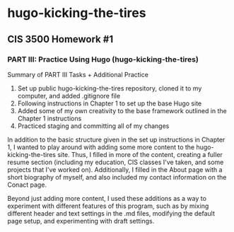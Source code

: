 # hugo-kicking-the-tires

## CIS 3500 Homework #1

### PART III: Practice Using Hugo (hugo-kicking-the-tires)

Summary of PART III Tasks + Additional Practice

1. Set up public hugo-kicking-the-tires repository, cloned it to my computer, and added .gitignore file
2. Following instructions in Chapter 1 to set up the base Hugo site
3. Added some of my own creativity to the base framework outlined in the Chapter 1 instructions
4. Practiced staging and committing all of my changes

In addition to the basic structure given in the set up instructions in Chapter 1, I wanted to play around with adding some more content to the hugo-kicking-the-tires site. Thus, I filled in more of the content, creating a fuller resume section (including my education, CIS classes I've taken, and some projects that I've worked on). Additionally, I filled in the About page with a short biography of myself, and also included my contact information on the Conact page.

Beyond just adding more content, I used these additions as a way to experiment with different features of this program, such as by mixing different header and text settings in the .md files, modifying the default page setup, and experimenting with draft settings.
